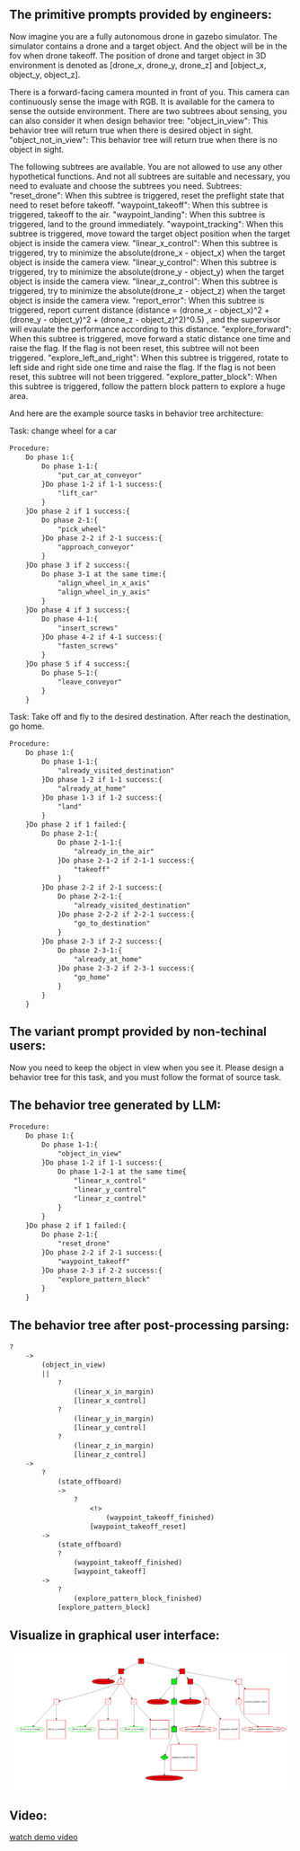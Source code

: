 ## The primitive prompts provided by engineers:

Now imagine you are a fully autonomous drone in gazebo simulator.
The simulator contains a drone and a target object. And the object will be in the fov when drone takeoff.
The position of drone and target object in 3D environment is denoted as [drone_x, drone_y, drone_z] and [object_x, object_y, object_z].

There is a forward-facing camera mounted in front of you. 
This camera can continuously sense the image with RGB. It is available for the camera to sense the outside environment.
There are two subtrees about sensing, you can also consider it when design behavior tree:
"object_in_view": This behavior tree will return true when there is desired object in sight. 
"object_not_in_view": This behavior tree will return true when there is no object in sight.

The following subtrees are available. You are not allowed to use any other hypothetical functions. And not all subtrees are suitable and necessary, you need to evaluate and choose the subtrees you need.
Subtrees:
"reset_drone": When this subtree is triggered, reset the preflight state that need to reset before takeoff.
"waypoint_takeoff": When this subtree is triggered, takeoff to the air.
"waypoint_landing": When this subtree is triggered, land to the ground immediately.
"waypoint_tracking": When this subtree is triggered, move toward the target object position when the target object is inside the camera view.
"linear_x_control": When this subtree is triggered, try to minimize the absolute(drone_x - object_x) when the target object is inside the camera view.
"linear_y_control": When this subtree is triggered, try to minimize the absolute(drone_y - object_y) when the target object is inside the camera view.
"linear_z_control": When this subtree is triggered, try to minimize the absolute(drone_z - object_z) when the target object is inside the camera view.
"report_error": When this subtree is triggered, report current distance (distance = (drone_x - object_x)^2 + (drone_y - object_y)^2 + (drone_z - object_z)^2)^0.5) , and the supervisor will evaulate the performance according to this distance.
"explore_forward": When this subtree is triggered, move forward a static distance one time and raise the flag. If the flag is not been reset, this subtree will not been triggered.
"explore_left_and_right": When this subtree is triggered, rotate to left side and right side one time and raise the flag. If the flag is not been reset, this subtree will not been triggered.
"explore_patter_block": When this subtree is triggered, follow the pattern block pattern to explore a huge area.


And here are the example source tasks in behavior tree architecture:

Task: change wheel for a car
```
Procedure:
    Do phase 1:{
        Do phase 1-1:{
            "put_car_at_conveyor"
        }Do phase 1-2 if 1-1 success:{
            "lift_car"
        }
    }Do phase 2 if 1 success:{
        Do phase 2-1:{
            "pick_wheel"
        }Do phase 2-2 if 2-1 success:{
            "approach_conveyor"
        }
    }Do phase 3 if 2 success:{
        Do phase 3-1 at the same time:{
            "align_wheel_in_x_axis"
            "align_wheel_in_y_axis"
        }
    }Do phase 4 if 3 success:{
        Do phase 4-1:{
            "insert_screws"
        }Do phase 4-2 if 4-1 success:{
            "fasten_screws"
        }
    }Do phase 5 if 4 success:{
        Do phase 5-1:{
            "leave_conveyor"
        }
    }
```

Task: Take off and fly to the desired destination. After reach the destination, go home.
```
Procedure:
    Do phase 1:{
        Do phase 1-1:{
            "already_visited_destination"
        }Do phase 1-2 if 1-1 success:{
            "already_at_home"
        }Do phase 1-3 if 1-2 success:{
            "land"
        }
    }Do phase 2 if 1 failed:{
        Do phase 2-1:{
            Do phase 2-1-1:{
                "already_in_the_air"
            }Do phase 2-1-2 if 2-1-1 success:{
                "takeoff"
            }
        }Do phase 2-2 if 2-1 success:{
            Do phase 2-2-1:{
                "already_visited_destination"
            }Do phase 2-2-2 if 2-2-1 success:{
                "go_to_destination"
            }
        }Do phase 2-3 if 2-2 success:{
            Do phase 2-3-1:{
                "already_at_home"
            }Do phase 2-3-2 if 2-3-1 success:{
                "go_home"
            }
        }
    } 
```

## The variant prompt provided by non-techinal users:

Now you need to keep the object in view when you see it. 
Please design a behavior tree for this task, and you must follow the format of source task.

## The behavior tree generated by LLM:

```
Procedure:
    Do phase 1:{
        Do phase 1-1:{
            "object_in_view"
        }Do phase 1-2 if 1-1 success:{
            Do phase 1-2-1 at the same time{
                "linear_x_control"
                "linear_y_control"
                "linear_z_control"
            }
        }
    }Do phase 2 if 1 failed:{
        Do phase 2-1:{
            "reset_drone"
        }Do phase 2-2 if 2-1 success:{
            "waypoint_takeoff"
        }Do phase 2-3 if 2-2 success:{
            "explore_pattern_block" 
        } 
    }
```

## The behavior tree after post-processing parsing:
```
?
    ->
        (object_in_view)
        ||
            ?
                (linear_x_in_margin)
                [linear_x_control]
            ?
                (linear_y_in_margin)
                [linear_y_control]
            ?
                (linear_z_in_margin)
                [linear_z_control]
    ->
        ?
            (state_offboard)
            ->
                ?
                    <!>
                        (waypoint_takeoff_finished)
                    [waypoint_takeoff_reset]
        ->
            (state_offboard)
            ?
                (waypoint_takeoff_finished)
                [waypoint_takeoff]
        ->
            ?
                (explore_pattern_block_finished)
            [explore_pattern_block]
```
## Visualize in graphical user interface:
![](/examples/figs/bt_visual_servoing.png)

## Video:
[watch demo video](http://gofile.me/773h8/ZKdv0ROEI)